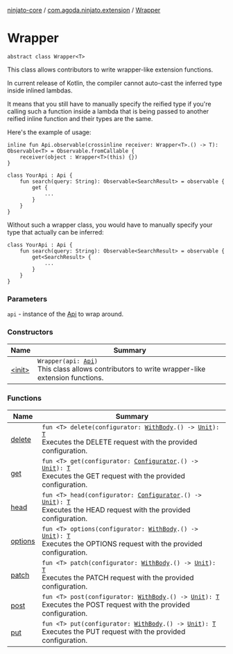 [ninjato-core](../../index.md) / [com.agoda.ninjato.extension](../index.md) / [Wrapper](./index.md)

# Wrapper

`abstract class Wrapper<T>`

This class allows contributors to write wrapper-like extension functions.

In current release of Kotlin, the compiler cannot auto-cast the inferred type inside inlined lambdas.

It means that you still have to manually specify the reified type if you're calling such a function inside
a lambda that is being passed to another reified inline function and their types are the same.

Here's the example of usage:

```
inline fun Api.observable(crossinline receiver: Wrapper<T>.() -> T): Observable<T> = Observable.fromCallable {
    receiver(object : Wrapper<T>(this) {})
}

class YourApi : Api {
    fun search(query: String): Observable<SearchResult> = observable {
        get {
            ...
        }
    }
}
```

Without such a wrapper class, you would have to manually specify your type that actually can be inferred:

```
class YourApi : Api {
    fun search(query: String): Observable<SearchResult> = observable {
        get<SearchResult> {
            ...
        }
    }
}
```

### Parameters

`api` - instance of the [Api](../../com.agoda.ninjato/-api/index.md) to wrap around.

### Constructors

| Name | Summary |
|---|---|
| [&lt;init&gt;](-init-.md) | `Wrapper(api: `[`Api`](../../com.agoda.ninjato/-api/index.md)`)`<br>This class allows contributors to write wrapper-like extension functions. |

### Functions

| Name | Summary |
|---|---|
| [delete](delete.md) | `fun <T> delete(configurator: `[`WithBody`](../../com.agoda.ninjato.http/-request/-configurator/-with-body/index.md)`.() -> `[`Unit`](https://kotlinlang.org/api/latest/jvm/stdlib/kotlin/-unit/index.html)`): `[`T`](delete.md#T)<br>Executes the DELETE request with the provided configuration. |
| [get](get.md) | `fun <T> get(configurator: `[`Configurator`](../../com.agoda.ninjato.http/-request/-configurator/index.md)`.() -> `[`Unit`](https://kotlinlang.org/api/latest/jvm/stdlib/kotlin/-unit/index.html)`): `[`T`](get.md#T)<br>Executes the GET request with the provided configuration. |
| [head](head.md) | `fun <T> head(configurator: `[`Configurator`](../../com.agoda.ninjato.http/-request/-configurator/index.md)`.() -> `[`Unit`](https://kotlinlang.org/api/latest/jvm/stdlib/kotlin/-unit/index.html)`): `[`T`](head.md#T)<br>Executes the HEAD request with the provided configuration. |
| [options](options.md) | `fun <T> options(configurator: `[`WithBody`](../../com.agoda.ninjato.http/-request/-configurator/-with-body/index.md)`.() -> `[`Unit`](https://kotlinlang.org/api/latest/jvm/stdlib/kotlin/-unit/index.html)`): `[`T`](options.md#T)<br>Executes the OPTIONS request with the provided configuration. |
| [patch](patch.md) | `fun <T> patch(configurator: `[`WithBody`](../../com.agoda.ninjato.http/-request/-configurator/-with-body/index.md)`.() -> `[`Unit`](https://kotlinlang.org/api/latest/jvm/stdlib/kotlin/-unit/index.html)`): `[`T`](patch.md#T)<br>Executes the PATCH request with the provided configuration. |
| [post](post.md) | `fun <T> post(configurator: `[`WithBody`](../../com.agoda.ninjato.http/-request/-configurator/-with-body/index.md)`.() -> `[`Unit`](https://kotlinlang.org/api/latest/jvm/stdlib/kotlin/-unit/index.html)`): `[`T`](post.md#T)<br>Executes the POST request with the provided configuration. |
| [put](put.md) | `fun <T> put(configurator: `[`WithBody`](../../com.agoda.ninjato.http/-request/-configurator/-with-body/index.md)`.() -> `[`Unit`](https://kotlinlang.org/api/latest/jvm/stdlib/kotlin/-unit/index.html)`): `[`T`](put.md#T)<br>Executes the PUT request with the provided configuration. |
